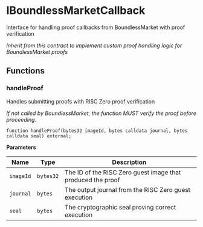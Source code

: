 # IBoundlessMarketCallback

Interface for handling proof callbacks from BoundlessMarket with proof verification

_Inherit from this contract to implement custom proof handling logic for BoundlessMarket proofs_

## Functions

### handleProof

Handles submitting proofs with RISC Zero proof verification

_If not called by BoundlessMarket, the function MUST verify the proof before proceeding._

```solidity
function handleProof(bytes32 imageId, bytes calldata journal, bytes calldata seal) external;
```

**Parameters**

| Name      | Type      | Description                                                 |
| --------- | --------- | ----------------------------------------------------------- |
| `imageId` | `bytes32` | The ID of the RISC Zero guest image that produced the proof |
| `journal` | `bytes`   | The output journal from the RISC Zero guest execution       |
| `seal`    | `bytes`   | The cryptographic seal proving correct execution            |
